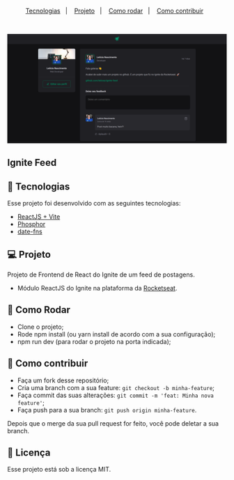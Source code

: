 <p align="center">
  <a href="#-tecnologias">Tecnologias</a>&nbsp;&nbsp;&nbsp;|&nbsp;&nbsp;&nbsp;
  <a href="#-projeto">Projeto</a>&nbsp;&nbsp;&nbsp;|&nbsp;&nbsp;&nbsp;
  <a href="#-como-rodar">Como rodar</a>&nbsp;&nbsp;&nbsp;|&nbsp;&nbsp;&nbsp;
  <a href="#-como-contribuir">Como contribuir</a>&nbsp;&nbsp;&nbsp;
  </p>

<br>

<p align="center">
  <img alt="" src=".github/image.png">
</p>

## Ignite Feed

## 🚀 Tecnologias

Esse projeto foi desenvolvido com as seguintes tecnologias:

- [ReactJS + Vite](https://vitejs.dev/guide/)
- [Phosphor](https://phosphoricons.com/)
- [date-fns](https://date-fns.org/)

## 💻 Projeto

Projeto de Frontend de React do Ignite de um feed de postagens.

- Módulo ReactJS do Ignite na plataforma da [Rocketseat](https://www.rocketseat.com.br/).

## 🚀 Como Rodar

- Clone o projeto;
- Rode npm install (ou yarn install de acordo com a sua configuração);
- npm run dev (para rodar o projeto na porta indicada);

## 🤔 Como contribuir

- Faça um fork desse repositório;
- Cria uma branch com a sua feature: `git checkout -b minha-feature`;
- Faça commit das suas alterações: `git commit -m 'feat: Minha nova feature'`;
- Faça push para a sua branch: `git push origin minha-feature`.

Depois que o merge da sua pull request for feito, você pode deletar a sua branch.

## 📝 Licença

Esse projeto está sob a licença MIT.

